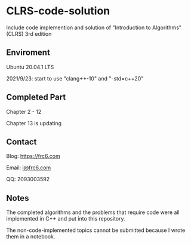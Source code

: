 # CLRS-code-solution

Include code implemention and solution of "Introduction to Algorithms" (CLRS) 3rd edition

## Enviroment

Ubuntu 20.04.1 LTS

2021/9/23: start to use "clang++-10" and "-std=c++20" 

## Completed Part

Chapter 2 - 12

Chapter 13 is updating

## Contact

Blog: https://frc6.com

Email: i@frc6.com

QQ: 2093003592

## Notes

The completed algorithms and the problems that require code were all implemented in C++ and put into this repository.

The non-code-implemented topics cannot be submitted because I wrote them in a notebook.

